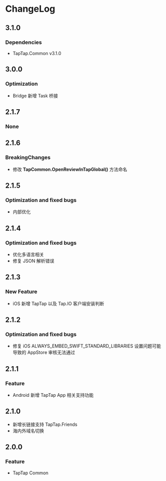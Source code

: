 # ChangeLog

## 3.1.0

### Dependencies

- TapTap.Common v3.1.0

## 3.0.0

### Optimization

- Bridge 新增 Task 桥接

## 2.1.7

### None

## 2.1.6

### BreakingChanges

- 修改 **TapCommon.OpenReviewInTapGlobal()** 方法命名

## 2.1.5

### Optimization and fixed bugs

- 内部优化

## 2.1.4

### Optimization and fixed bugs

- 优化多语言相关
- 修复 JSON 解析错误

## 2.1.3

### New Feature

* iOS 新增 TapTap 以及 Tap.IO 客户端安装判断

## 2.1.2

### Optimization and fixed bugs

* 修复 iOS ALWAYS_EMBED_SWIFT_STANDARD_LIBRARIES 设置问题可能导致的 AppStore 审核无法通过

## 2.1.1

### Feature

* Android 新增 TapTap App 相关支持功能

## 2.1.0

* 新增长链接支持 TapTap.Friends
* 海内外域名切换

## 2.0.0

### Feature

* TapTap Common